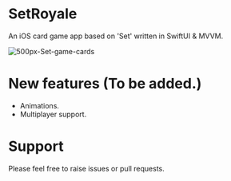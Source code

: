 # SetRoyale
An iOS card game app based on 'Set' written in SwiftUI & MVVM.

![500px-Set-game-cards](https://user-images.githubusercontent.com/30876876/147773314-81a8e27a-88b0-4086-a16d-55055df98ba8.png)

# New features (To be added.)
- Animations.
- Multiplayer support.



# Support
Please feel free to raise issues or pull requests.

